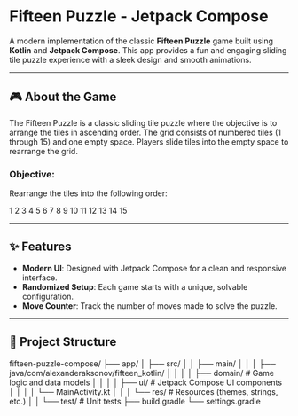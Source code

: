 # Fifteen Puzzle - Jetpack Compose

A modern implementation of the classic **Fifteen Puzzle** game built using **Kotlin** and **Jetpack Compose**. This app provides a fun and engaging sliding tile puzzle experience with a sleek design and smooth animations.

---

## 🎮 About the Game

The Fifteen Puzzle is a classic sliding tile puzzle where the objective is to arrange the tiles in ascending order. The grid consists of numbered tiles (1 through 15) and one empty space. Players slide tiles into the empty space to rearrange the grid.

### Objective:
Rearrange the tiles into the following order:

1 2 3 4 5 6 7 8 9 10 11 12 13 14 15

---

## ✨ Features

- **Modern UI**: Designed with Jetpack Compose for a clean and responsive interface.
- **Randomized Setup**: Each game starts with a unique, solvable configuration.
- **Move Counter**: Track the number of moves made to solve the puzzle.

---

## 📂 Project Structure

fifteen-puzzle-compose/
├── app/
│   ├── src/
│   │   ├── main/
│   │   │   ├── java/com/alexanderaksonov/fifteen_kotlin/
│   │   │   │   ├── domain/         # Game logic and data models
│   │   │   │   ├── ui/             # Jetpack Compose UI components
│   │   │   │   └── MainActivity.kt
│   │   │   └── res/           # Resources (themes, strings, etc.)
│   │   └── test/              # Unit tests
├── build.gradle
└── settings.gradle



